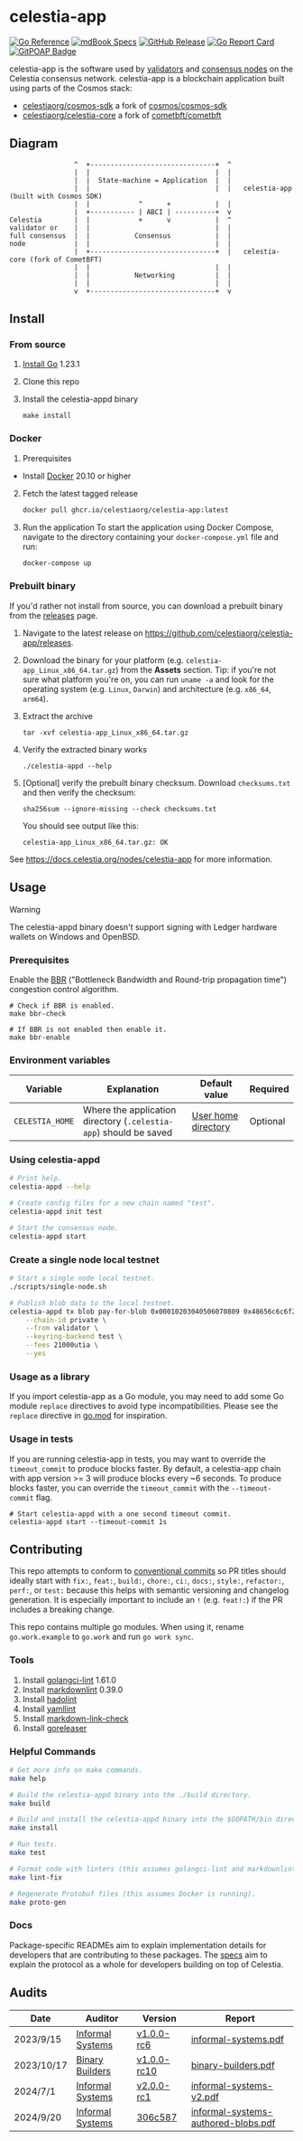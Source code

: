 # celestia-app

[![Go Reference](https://img.shields.io/badge/godoc-reference-blue.svg)](https://pkg.go.dev/github.com/celestiaorg/celestia-app)
[![mdBook Specs](https://img.shields.io/badge/mdBook-specs-blue)](https://celestiaorg.github.io/celestia-app/)
[![GitHub Release](https://img.shields.io/github/v/release/celestiaorg/celestia-app)](https://github.com/celestiaorg/celestia-app/releases/latest)
[![Go Report Card](https://goreportcard.com/badge/github.com/celestiaorg/celestia-app)](https://goreportcard.com/report/github.com/celestiaorg/celestia-app)
[![GitPOAP Badge](https://public-api.gitpoap.io/v1/repo/celestiaorg/celestia-app/badge)](https://www.gitpoap.io/gh/celestiaorg/celestia-app)

celestia-app is the software used by [validators](https://docs.celestia.org/nodes/validator-node) and [consensus nodes](https://docs.celestia.org/nodes/consensus-node) on the Celestia consensus network. celestia-app is a blockchain application built using parts of the Cosmos stack:

- [celestiaorg/cosmos-sdk](https://github.com/celestiaorg/cosmos-sdk) a fork of [cosmos/cosmos-sdk](https://github.com/cosmos/cosmos-sdk)
- [celestiaorg/celestia-core](https://github.com/celestiaorg/celestia-core) a fork of [cometbft/cometbft](https://github.com/cometbft/cometbft)

## Diagram

```ascii
                ^  +-------------------------------+  ^
                |  |                               |  |
                |  |  State-machine = Application  |  |
                |  |                               |  |   celestia-app (built with Cosmos SDK)
                |  |            ^      +           |  |
                |  +----------- | ABCI | ----------+  v
Celestia        |  |            +      v           |  ^
validator or    |  |                               |  |
full consensus  |  |           Consensus           |  |
node            |  |                               |  |
                |  +-------------------------------+  |   celestia-core (fork of CometBFT)
                |  |                               |  |
                |  |           Networking          |  |
                |  |                               |  |
                v  +-------------------------------+  v
```

## Install

### From source

1. [Install Go](https://go.dev/doc/install) 1.23.1
1. Clone this repo
1. Install the celestia-appd binary

    ```shell
    make install
    ```

### Docker

1. Prerequisites
- Install [Docker](https://www.docker.com/get-started) 20.10 or higher

2. Fetch the latest tagged release
    ```bash
    docker pull ghcr.io/celestiaorg/celestia-app:latest
    ```

3. Run the application
To start the application using Docker Compose, navigate to the directory containing your `docker-compose.yml` file and run:

    ```bash 
    docker-compose up
    ```
### Prebuilt binary

If you'd rather not install from source, you can download a prebuilt binary from the [releases](https://github.com/celestiaorg/celestia-app/releases) page.

1. Navigate to the latest release on <https://github.com/celestiaorg/celestia-app/releases>.
1. Download the binary for your platform (e.g. `celestia-app_Linux_x86_64.tar.gz`) from the **Assets** section. Tip: if you're not sure what platform you're on, you can run `uname -a` and look for the operating system (e.g. `Linux`, `Darwin`) and architecture (e.g. `x86_64`, `arm64`).
1. Extract the archive

    ```shell
    tar -xvf celestia-app_Linux_x86_64.tar.gz
    ```

1. Verify the extracted binary works

    ```shell
    ./celestia-appd --help
    ```

1. [Optional] verify the prebuilt binary checksum. Download `checksums.txt` and then verify the checksum:

    ```shell
    sha256sum --ignore-missing --check checksums.txt
    ```

    You should see output like this:

    ```shell
    celestia-app_Linux_x86_64.tar.gz: OK
    ```

See <https://docs.celestia.org/nodes/celestia-app> for more information.

## Usage

> [!WARNING]
> The celestia-appd binary doesn't support signing with Ledger hardware wallets on Windows and OpenBSD.

### Prerequisites

Enable the [BBR](https://www.ietf.org/archive/id/draft-cardwell-iccrg-bbr-congestion-control-01.html) ("Bottleneck Bandwidth and Round-trip propagation time") congestion control algorithm.

```shell
# Check if BBR is enabled.
make bbr-check

# If BBR is not enabled then enable it.
make bbr-enable
```

### Environment variables

| Variable        | Explanation                                                       | Default value                                            | Required |
|-----------------|-------------------------------------------------------------------|----------------------------------------------------------|----------|
| `CELESTIA_HOME` | Where the application directory (`.celestia-app`) should be saved | [User home directory](https://pkg.go.dev/os#UserHomeDir) | Optional |

### Using celestia-appd

```sh
# Print help.
celestia-appd --help

# Create config files for a new chain named "test".
celestia-appd init test

# Start the consensus node.
celestia-appd start
```

### Create a single node local testnet

```sh
# Start a single node local testnet.
./scripts/single-node.sh

# Publish blob data to the local testnet.
celestia-appd tx blob pay-for-blob 0x00010203040506070809 0x48656c6c6f2c20576f726c6421 \
	--chain-id private \
	--from validator \
	--keyring-backend test \
	--fees 21000utia \
	--yes
```

### Usage as a library

If you import celestia-app as a Go module, you may need to add some Go module `replace` directives to avoid type incompatibilities. Please see the `replace` directive in [go.mod](./go.mod) for inspiration.

### Usage in tests

If you are running celestia-app in tests, you may want to override the `timeout_commit` to produce blocks faster. By default, a celestia-app chain with app version >= 3 will produce blocks every ~6 seconds. To produce blocks faster, you can override the `timeout_commit` with the `--timeout-commit` flag.

```shell
# Start celestia-appd with a one second timeout commit.
celestia-appd start --timeout-commit 1s
```

## Contributing

This repo attempts to conform to [conventional commits](https://www.conventionalcommits.org/en/v1.0.0/) so PR titles should ideally start with `fix:`, `feat:`, `build:`, `chore:`, `ci:`, `docs:`, `style:`, `refactor:`, `perf:`, or `test:` because this helps with semantic versioning and changelog generation. It is especially important to include an `!` (e.g. `feat!:`) if the PR includes a breaking change.

This repo contains multiple go modules. When using it, rename `go.work.example` to `go.work` and run `go work sync`.

### Tools

1. Install [golangci-lint](https://golangci-lint.run/welcome/install) 1.61.0
1. Install [markdownlint](https://github.com/DavidAnson/markdownlint) 0.39.0
1. Install [hadolint](https://github.com/hadolint/hadolint)
1. Install [yamllint](https://yamllint.readthedocs.io/en/stable/quickstart.html)
1. Install [markdown-link-check](https://github.com/tcort/markdown-link-check)
1. Install [goreleaser](https://goreleaser.com/install/)

### Helpful Commands

```sh
# Get more info on make commands.
make help

# Build the celestia-appd binary into the ./build directory.
make build

# Build and install the celestia-appd binary into the $GOPATH/bin directory.
make install

# Run tests.
make test

# Format code with linters (this assumes golangci-lint and markdownlint are installed).
make lint-fix

# Regenerate Protobuf files (this assumes Docker is running).
make proto-gen
```

### Docs

Package-specific READMEs aim to explain implementation details for developers that are contributing to these packages. The [specs](https://celestiaorg.github.io/celestia-app/) aim to explain the protocol as a whole for developers building on top of Celestia.

## Audits

| Date       | Auditor                                       | Version                                                                                                | Report                                                                                |
|------------|-----------------------------------------------|--------------------------------------------------------------------------------------------------------|---------------------------------------------------------------------------------------|
| 2023/9/15  | [Informal Systems](https://informal.systems/) | [v1.0.0-rc6](https://github.com/celestiaorg/celestia-app/releases/tag/v1.0.0-rc6)                      | [informal-systems.pdf](docs/audit/informal-systems.pdf)                               |
| 2023/10/17 | [Binary Builders](https://binary.builders/)   | [v1.0.0-rc10](https://github.com/celestiaorg/celestia-app/releases/tag/v1.0.0-rc10)                    | [binary-builders.pdf](docs/audit/binary-builders.pdf)                                 |
| 2024/7/1   | [Informal Systems](https://informal.systems/) | [v2.0.0-rc1](https://github.com/celestiaorg/celestia-app/releases/tag/v2.0.0-rc1)                      | [informal-systems-v2.pdf](docs/audit/informal-systems-v2.pdf)                         |
| 2024/9/20  | [Informal Systems](https://informal.systems/) | [306c587](https://github.com/celestiaorg/celestia-app/commit/306c58745d135d31c3777a1af2f58d50adbd32c8) | [informal-systems-authored-blobs.pdf](docs/audit/informal-systems-authored-blobs.pdf) |
